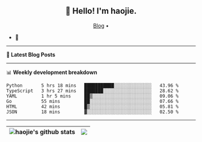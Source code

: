 <h2 align="center">👋 Hello! I'm haojie.</h2>
<p align="center">
  <a href="https://aoyouer.com">Blog</a> •
</p>


- 🔭 


-------

**📝 Latest Blog Posts**


-------

📊 **Weekly development breakdown**
<!--START_SECTION:waka-->

```text
Python       5 hrs 18 mins   ███████████░░░░░░░░░░░░░░   43.96 %
TypeScript   3 hrs 27 mins   ███████░░░░░░░░░░░░░░░░░░   28.62 %
YAML         1 hr 5 mins     ██▒░░░░░░░░░░░░░░░░░░░░░░   09.06 %
Go           55 mins         ██░░░░░░░░░░░░░░░░░░░░░░░   07.66 %
HTML         42 mins         █▒░░░░░░░░░░░░░░░░░░░░░░░   05.81 %
JSON         18 mins         ▓░░░░░░░░░░░░░░░░░░░░░░░░   02.50 %
```

<!--END_SECTION:waka-->

-------



| <img align="center" src="https://github-readme-stats.vercel.app/api?username=haojie06&show_icons=true&theme=graywhite&show_icons=true&count_private=true&include_all_commits=true&hide_border=true" alt="haojie's github stats" /> | <img align="center" src="https://github-readme-stats.vercel.app/api/top-langs/?username=haojie06&layout=compact&theme=graywhite&hide_border=true&hide=css,html" /> |
| ------------- | ------------- |


